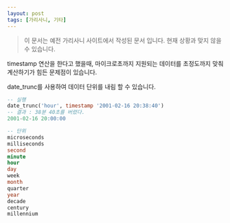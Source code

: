 ```yaml
---
layout: post
tags: [가리사니, 기타]
---
```


> 이 문서는 예전 가리사니 사이트에서 작성된 문서 입니다.
현재 상황과 맞지 않을 수 있습니다.


timestamp 연산을 한다고 했을때, 마이크로초까지 지원되는 데이터를 초정도까지 맞춰 계산하기가 힘든 문제점이 있습니다.

date_trunc를 사용하여 데이터 단위를 내림 할 수 있습니다.
``` sql
-- 실행
date_trunc('hour', timestamp '2001-02-16 20:38:40')
-- 결과 : 38분 40초를 버렸다.
2001-02-16 20:00:00
```


``` sql
-- 단위
microseconds
milliseconds
second
minute
hour
day
week
month
quarter
year
decade
century
millennium
```